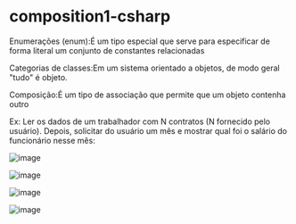 # composition1-csharp

Enumerações (enum):É um tipo especial que serve para especificar de 
forma literal um conjunto de constantes relacionadas

Categorias de classes:Em um sistema orientado a objetos, de modo geral "tudo" é objeto.

Composição:É um tipo de associação que permite que um objeto contenha outro

Ex: Ler os dados de um trabalhador com N contratos (N fornecido pelo usuário). Depois, 
solicitar do usuário um mês e mostrar qual foi o salário do funcionário nesse mês:


![image](https://user-images.githubusercontent.com/99348004/159376890-d63aec9c-a7d5-427c-82c8-776c76a6e3e3.png)

![image](https://user-images.githubusercontent.com/99348004/159377002-6e9bbbc8-d005-4cc5-82dc-f739a39febdd.png)

![image](https://user-images.githubusercontent.com/99348004/159377090-b15ea759-68b6-4532-bf03-66b4b338123c.png)

![image](https://user-images.githubusercontent.com/99348004/159377131-9cfab67b-448b-4b79-b263-71da5aad5dec.png)




